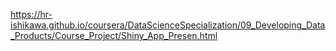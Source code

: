 
https://hr-ishikawa.github.io/coursera/DataScienceSpecialization/09_Developing_Data_Products/Course_Project/Shiny_App_Presen.html
